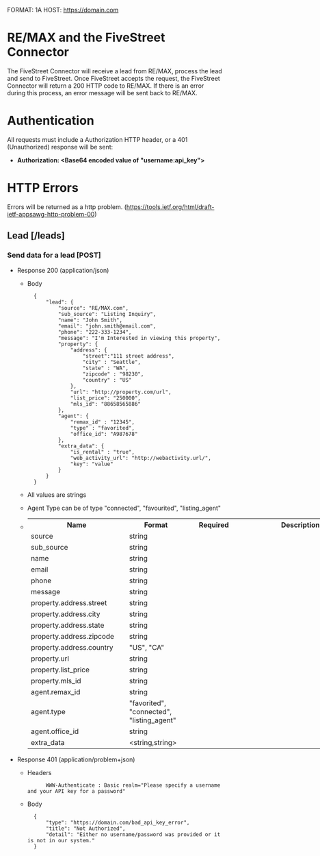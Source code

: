 FORMAT: 1A
HOST: https://domain.com

# RE/MAX and the FiveStreet Connector

The FiveStreet Connector will receive a lead from RE/MAX, process the lead and send to FiveStreet. Once FiveStreet accepts the request, the FiveStreet Connector will return a 200 HTTP code to RE/MAX. If there is an error during this process, an error message will be sent back to RE/MAX. 

# Authentication

All requests must include a Authorization HTTP header, or a 401 (Unauthorized) response will be sent:

+ **Authorization: \<Base64 encoded value of "username:api_key"\>**

# HTTP Errors

Errors will be returned as a http problem. (https://tools.ietf.org/html/draft-ietf-appsawg-http-problem-00)

## Lead [/leads]

### Send data for a lead [POST]
+ Response 200 (application/json)

    + Body

            {
                "lead": {
                    "source": "RE/MAX.com",
                    "sub_source": "Listing Inquiry",
                    "name": "John Smith",
                    "email": "john.smith@email.com",
                    "phone": "222-333-1234",
                    "message": "I'm Interested in viewing this property",
                    "property": {
                        "address": {
                            "street":"111 street address",
                            "city" : "Seattle",
                            "state" : "WA",
                            "zipcode" : "98230",
                            "country" : "US"
                        },
                        "url": "http://property.com/url",
                        "list_price": "250000",
                        "mls_id": "88658565886"
                    },
                    "agent": {
                        "remax_id" : "12345",
                        "type" : "favorited",
                        "office_id": "A987678"
                    },
                    "extra_data": {
                        "is_rental" : "true",
                        "web_activity_url": "http://webactivity.url/",
                        "key": "value"
                    }
                }
            }
    
    + All values are strings
    + Agent Type can be of type "connected", "favourited", "listing_agent"
    +   <table style="undefined;table-layout: fixed; width: 776px">
        <colgroup>
        <col style="width: 230px">
        <col style="width: 141px">
        <col style="width: 130px">
        <col style="width: 275px">
        </colgroup>
          <tr>
            <th>Name</th>
            <th>Format</th>
            <th>Required</th>
            <th>Description</th>
          </tr>
          <tr>
            <td>source</td>
            <td>string</td>
            <td></td>
            <td></td>
          </tr>
          <tr>
            <td>sub_source</td>
            <td>string</td>
            <td></td>
            <td></td>
          </tr>
          <tr>
            <td>name</td>
            <td>string</td>
            <td></td>
            <td></td>
          </tr>
          <tr>
            <td>email</td>
            <td>string</td>
            <td></td>
            <td></td>
          </tr>
          <tr>
            <td>phone</td>
            <td>string</td>
            <td></td>
            <td></td>
          </tr>
          <tr>
            <td>message</td>
            <td>string</td>
            <td></td>
            <td></td>
          </tr>
          <tr>
            <td>property.address.street</td>
            <td>string</td>
            <td></td>
            <td></td>
          </tr>
          <tr>
            <td>property.address.city</td>
            <td>string</td>
            <td></td>
            <td></td>
          </tr>
          <tr>
            <td>property.address.state</td>
            <td>string</td>
            <td></td>
            <td></td>
          </tr>
          <tr>
            <td>property.address.zipcode</td>
            <td>string</td>
            <td></td>
            <td></td>
          </tr>
          <tr>
            <td>property.address.country</td>
            <td>"US", "CA"</td>
            <td></td>
            <td></td>
          </tr>
          <tr>
            <td>property.url</td>
            <td>string</td>
            <td></td>
            <td></td>
          </tr>
          <tr>
            <td>property.list_price</td>
            <td>string</td>
            <td></td>
            <td></td>
          </tr>
          <tr>
            <td>property.mls_id</td>
            <td>string</td>
            <td></td>
            <td></td>
          </tr>
          <tr>
            <td>agent.remax_id</td>
            <td>string</td>
            <td></td>
            <td></td>
          </tr>
          <tr>
            <td>agent.type</td>
            <td>"favorited", "connected", "listing_agent"</td>
            <td></td>
            <td></td>
          </tr>
          <tr>
            <td>agent.office_id</td>
            <td>string</td>
            <td></td>
            <td></td>
          </tr>
          <tr>
            <td>extra_data</td>
            <td>&lt;string,string&gt;</td>
            <td></td>
            <td></td>
          </tr>
        </table>

+ Response 401 (application/problem+json)

    + Headers

                WWW-Authenticate : Basic realm="Please specify a username and your API key for a password"

    + Body

            {
                "type": "https://domain.com/bad_api_key_error",
                "title": "Not Authorized",
                "detail": "Either no username/password was provided or it is not in our system."
            }

